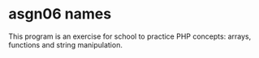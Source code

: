 # asgn06 names
This program is an exercise for school to practice PHP concepts: arrays, functions and string manipulation.